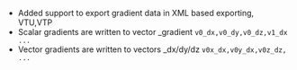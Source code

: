 
- Added support to export gradient data in XML based exporting, VTU,VTP
- Scalar gradients are written to vector <ScalarDataname>_gradient `v0_dx,v0_dy,v0_dz,v1_dx ...`
- Vector gradients are written to vectors <VectorDataname>_dx/dy/dz `v0x_dx,v0y_dx,v0z_dz, ...`

